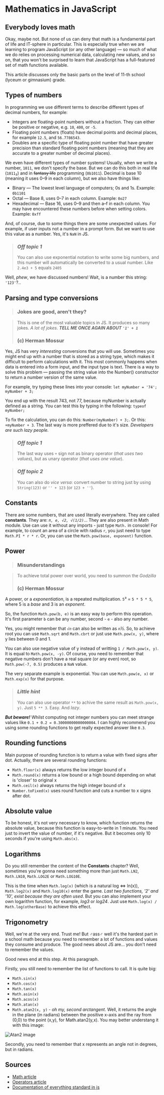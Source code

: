 # Mathematics in JavaScript

## Everybody loves math

Okay, maybe not. But none of us can deny that math is a fundamental part of life and IT-sphere in particular. This is especially true when we are learning to program JavaScript (or any other language) — so much of what we do relies on processing numerical data, calculating new values, and so on, that you won't be surprised to learn that JavaScript has a full-featured set of math functions available.

This article discusses only the basic parts on the level of 11-th school (lyceum or gimnasium) grade.

## Types of numbers

In programming we use different terms to describe different types of decimal numbers, for example:

- Integers are floating-point numbers without a fraction. They can either be positive or negative, e.g. `10`, `400`, or `-5`.
- Floating point numbers (floats) have decimal points and decimal places, for example `12.5`, and `56.7786543`.
- Doubles are a specific type of floating point number that have greater precision than standard floating point numbers (meaning that they are accurate to a greater number of decimal places).

We even have different types of number systems! Usually, when we write a number, `1011`, we don't specify the base. But we can do this both in real life (`1011`&#x2082;) and in ~~fantasy life~~ programming (`0b1011`). Decimal is base 10 (meaning it uses 0–9 in each column), but we also have things like:

- Binary — The lowest level language of computers; 0s and 1s. Example: `0b1101`
- Octal — Base 8, uses 0–7 in each column. Example: `0o27`
- Hexadecimal — Base 16, uses 0–9 and then a–f in each column. You may have encountered these numbers before when setting colors. Example: `0xff`

And, of course, due to some things there are some unexpected values. For example, if user inputs not a number in a prompt form. But we want to use this value as a number. Yes, it's `NaN` in JS.

> ### _Off topic 1_
>
> You can also use exponential notation to write some big numbers, and this number will automatically be converted to a usual number. Like `2.4e3 + 5` equals `2405`

<math-number-variations />

Well, _phew_, we have discussed numbers! Wait, is a number this string: `'123'`?..

## Parsing and type conversions

> ### Jokes are good, aren't they?

> This is one of the most valuable topics in JS. It produces so many jokes. _A lot of jokes_. **_TELL ME ONCE AGAIN ABOUT `'1' + 1`_**
>
> ### (c) Herman Mossur

Yes, JS has very _interesting_ conversions that you will use. Sometimes you might end up with a number that is stored as a string type, which makes it difficult to perform calculations with it. This most commonly happens when data is entered into a form input, and the input type is text. There is a way to solve this problem — passing the string value into the Number() constructor to return a number version of the same value.

For example, try typing these lines into your console: `let myNumber = '74'; myNumber + 3;`

You end up with the result 743, not 77, because myNumber is actually defined as a string. You can test this by typing in the following: `typeof myNumber;`

To fix the calculation, you can do this: `Number(myNumber) + 3;`. Or this: `+myNumber + 3`. The last way is more preffered due to it's size. _Developers are such lazy people._

<math-number-conversion />

> ### _Off topic 1_
>
> The last way uses `+` sign not as binary operator (_that uses two values_), but as unary operator (_that uses one value_).

> ### _Off topic 2_
>
> You can also do _vice versa_: convert number to string just by using `String(123)` or `'' + 123` (or `123 + ''`).

## Constants

There are some numbers, that are used literally everywhere. They are called **constants**. They are: _`π, e, √2, √(1/2)`_... They are also present in Math module. Use can use it without any imports - just type `Math.` in console! For example, to count an area of a circle with radius `r`, you just need to type `Math.PI * r * r`. Or, you can use the `Math.pow(base, exponent)` function.

<math-number-constants />

## Power

> ### Misunderstandings

> To achieve total power over world, you need to summon the _Godzilla_
>
> ### (c) Herman Mossur

A power, or a _exponentiation_, is a repeated multiplication. `5`&#179; = `5 * 5 * 5`, where 5 is a _base_ and 3 is an _exponent_.

So, the function `Math.pow(b, e)` is an easy way to perform this operation. It's first parameter `b` can be any number, second - `e` - also any number.

Yes, you might remember that _`√n`_ can also be written as _`n`&#189;_. So, to achieve root you can use `Math.sqrt` and `Math.cbrt` or just use `Math.pow(x, y)`, where y lies between 0 and 1.

You can also use negative value of y instead of writting `1 / Math.pow(x, y)`. It is equal to `Math.pow(x, -y)`. Of course, you need to remember that negative numbers don't have a real square (or any even) root, so `Math.pow(-7, 0.5)` produces a `NaN` value.

The very separate example is exponential. You can use `Math.pow(e, x)` or `Math.exp(x)` for that purpose.

<math-power />

> ### _Little hint_
>
> You can also use operator `**` to achive the same result as `Math.pow(x, y)`. Just `5 ** 3`. Easy. And _lazy_.

**_But beware!_** Whilst computing not integer numbers you can meet strange values like `0.1 + 0.2 = 0.30000000000000004`. I can highly recommend you using some rounding functions to get really expected answer like `0.3`.

## Rounding functions

Main purpose of rounding function is to return a value with fixed signs after dot. Actually, there are several rounding functions:

- `Math.floor(x)` always returns the low integer bound of x
- `Math.round(x)` returns a low bound or a high bound depending on what is 'closer' to original x
- `Math.ceil(x)` always returns the high integer bound of x
- `Number.toFixed(x)` uses round function and cuts a number to x signs after dot.

<math-round />

## Absolute value

To be honest, it's not very necessary to know, which function returns the absolute value, because this function is easy-to-write in 1 minute. You need just to invert the value of number, if it's negative. But it becomes only 10 seconds if you're using `Math.abs(x)`.

<math-absolute />

## Logarithms

Do you still remember the content of the **Constants** chapter? Well, sometimes you're gonna need something more than just `Math.LN2`, `Math.LN10`, `Math.LOG2E` or `Math.LOG10E`.

This is the time when `Math.log(x)` (which is a natural log <=> ln(x)), `Math.log2(x)` and `Math.log10(x)` enter the game. _Last two functions, '2' and '10', exist because they are often used_. But you can also implement your own logarithm function, for example, _log3_ or _log24_. Just use `Math.log(x) / Math.log(otherBase)` to achieve this effect.

<math-log />

## Trigonometry

Well, we're at the very end. Trust me! But ♂ass♂ well it's the hardest part in a school math because you need to remember a lot of functions and values they consume and produce. The good news about JS are... you don't need to remember the values.

Good news end at this step. At this paragraph.

Firstly, you still need to remember the list of functions to call. It is quite big:

- `Math.sin(x)`
- `Math.cos(x)`
- `Math.tan(x)`
- `Math.asin(x)`
- `Math.acos(x)`
- `Math.atan(x)`
- `Math.atan2(x, y)` - _oh my, second arctangent_. Well, it returns the angle in the plane (in radians) between the positive x-axis and the ray from (0,0) to the point (x,y), for Math.atan2(y,x). You may better understang it with this image:

![Atan2 image](https://developer.mozilla.org/en-US/docs/Web/JavaScript/Reference/Global_Objects/Math/atan2/atan2.png "Atan2 image")

Secondly, you need to remember that x represents an angle not in degrees, but in radians.

<math-trigonometry />

## Sources

- [Math article](https://developer.mozilla.org/en-US/docs/Learn/JavaScript/First_steps/Math)
- [Operators article](https://javascript.info/operators)
- [Documentation of everything standard in js](https://developer.mozilla.org/)
